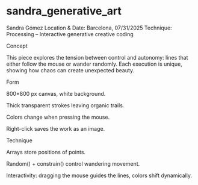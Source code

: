 # sandra_generative_art
Sandra Gómez
Location & Date: Barcelona, 07/31/2025
Technique: Processing – Interactive generative creative coding

Concept

This piece explores the tension between control and autonomy: lines that either follow the mouse or wander randomly. Each execution is unique, showing how chaos can create unexpected beauty.

Form

800×800 px canvas, white background.

Thick transparent strokes leaving organic trails.

Colors change when pressing the mouse.

Right-click saves the work as an image.

Technique

Arrays store positions of points.

Random() + constrain() control wandering movement.

Interactivity: dragging the mouse guides the lines, colors shift dynamically.

